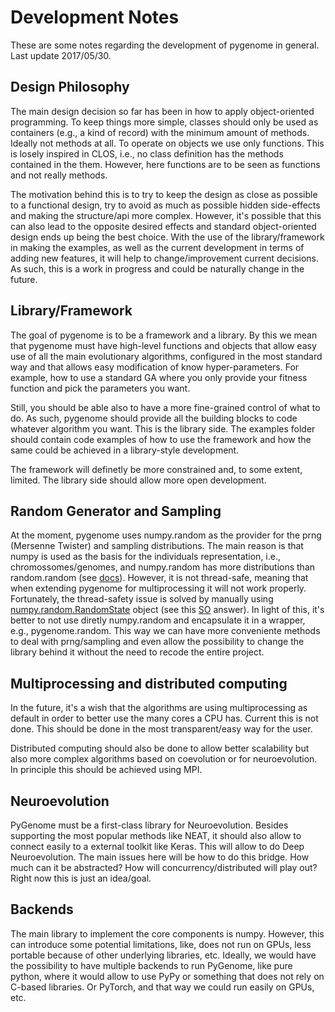 # Development Notes

These are some notes regarding the development of pygenome in general. 
Last update 2017/05/30.

## Design Philosophy
The main design decision so far has been in how to apply object-oriented programming. To keep things more simple, classes should only be used as containers (e.g., a kind of record) with the minimum amount of methods. Ideally not methods at all. To operate on objects we use only functions. This is losely inspired in CLOS, i.e., no class definition has the methods contained in the them. However, here functions are to be seen as functions and not really methods. 

The motivation behind this is to try to keep the design as close as possible to a functional design, try to avoid as much as possible hidden side-effects and making the structure/api more complex. However, it's possible that this can also lead to the opposite desired effects and standard object-oriented design ends up being the best choice. With the use of the library/framework in making the examples, as well as the current development in terms of adding new features, it will help to change/improvement current decisions. As such, this is a work in progress and could be naturally change in the future.

## Library/Framework
The goal of pygenome is to be a framework and a library. By this we mean that pygenome must have high-level functions and objects that allow easy use of all the main evolutionary algorithms, configured in the most standard way and that allows easy modification of know hyper-parameters. For example, how to use a standard GA where you only provide your fitness function and pick the parameters you want. 

Still, you should be able also to have a more fine-grained control of what to do. As such, pygenome should provide all the building blocks to code whatever algorithm you want. This is the library side. The examples folder should contain code examples of how to use the framework and how the same could be achieved in a library-style development. 

The framework will definetly be more constrained and, to some extent, limited. The library side should allow more open development.

## Random Generator and Sampling
At the moment, pygenome uses numpy.random as the provider for the prng (Mersenne Twister) and sampling distributions. The main reason is that numpy is used as the basis for the individuals representation, i.e., chromossomes/genomes, and numpy.random has more distributions than random.random (see [docs](https://docs.scipy.org/doc/numpy/reference/routines.random.html)). However, it is not thread-safe, meaning that when extending pygenome for multiprocessing it will not work properly. Fortunately, the thread-safety issue is solved by manually using [numpy.random.RandomState](https://docs.scipy.org/doc/numpy/reference/generated/numpy.random.RandomState.html#numpy.random.RandomState) object (see this [SO](http://stackoverflow.com/a/5837352) answer). In light of this, it's better to not use diretly numpy.random and encapsulate it in a wrapper, e.g., pygenome.random. This way we can have more conveniente methods to deal with prng/sampling and even allow the possibility to change the library behind it without the need to recode the entire project.

## Multiprocessing and distributed computing
In the future, it's a wish that the algorithms are using multiprocessing as default in order to better use the many cores a CPU has. Current this is not done. This should be done in the most transparent/easy way for the user. 

Distributed computing should also be done to allow better scalability but also more complex algorithms based on coevolution or for neuroevolution. In principle this should be achieved using MPI.

## Neuroevolution
PyGenome must be a first-class library for Neuroevolution. Besides supporting the most popular methods like NEAT, it should also allow to connect easily to a external toolkit like Keras. This will allow to do Deep Neuroevolution. The main issues here will be how to do this bridge. How much can it be abstracted? How will concurrency/distributed will play out? Right now this is just an idea/goal.

## Backends
The main library to implement the core components is numpy. However, this can introduce some potential limitations, like, does not run on GPUs, less portable because of other underlying libraries, etc. Ideally, we would have the possibility to have multiple backends to run PyGenome, like pure python, where it would allow to use PyPy or something that does not rely on C-based libraries. Or PyTorch, and that way we could run easily on GPUs, etc.
